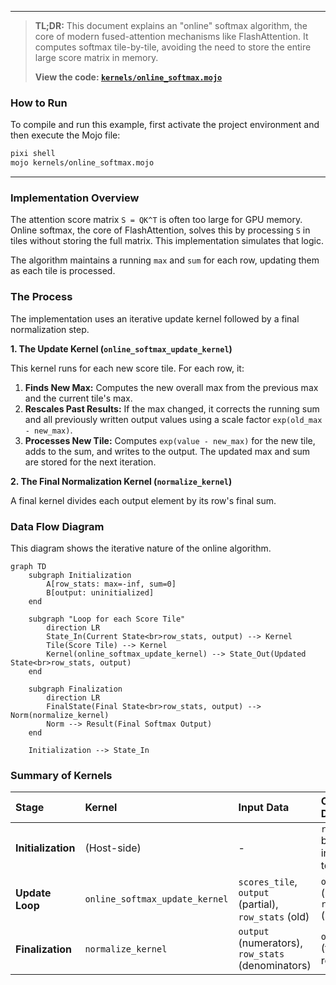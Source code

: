 
---

> **TL;DR:** This document explains an "online" softmax algorithm, the core of modern fused-attention mechanisms like FlashAttention. It computes softmax tile-by-tile, avoiding the need to store the entire large score matrix in memory.
>
> **View the code: [`kernels/online_softmax.mojo`](kernels/online_softmax.mojo)**

### How to Run

To compile and run this example, first activate the project environment and then execute the Mojo file:

```bash
pixi shell
mojo kernels/online_softmax.mojo
```

---

### Implementation Overview

The attention score matrix `S = QK^T` is often too large for GPU memory. Online softmax, the core of FlashAttention, solves this by processing `S` in tiles without storing the full matrix. This implementation simulates that logic.

The algorithm maintains a running `max` and `sum` for each row, updating them as each tile is processed.

### The Process

The implementation uses an iterative update kernel followed by a final normalization step.

**1. The Update Kernel (`online_softmax_update_kernel`)**

This kernel runs for each new score tile. For each row, it:
1.  **Finds New Max:** Computes the new overall max from the previous max and the current tile's max.
2.  **Rescales Past Results:** If the max changed, it corrects the running sum and all previously written output values using a scale factor `exp(old_max - new_max)`.
3.  **Processes New Tile:** Computes `exp(value - new_max)` for the new tile, adds to the sum, and writes to the output. The updated max and sum are stored for the next iteration.

**2. The Final Normalization Kernel (`normalize_kernel`)**

A final kernel divides each output element by its row's final sum.

### Data Flow Diagram

This diagram shows the iterative nature of the online algorithm.

```mermaid
graph TD
    subgraph Initialization
        A[row_stats: max=-inf, sum=0]
        B[output: uninitialized]
    end

    subgraph "Loop for each Score Tile"
        direction LR
        State_In(Current State<br>row_stats, output) --> Kernel
        Tile(Score Tile) --> Kernel
        Kernel(online_softmax_update_kernel) --> State_Out(Updated State<br>row_stats, output)
    end

    subgraph Finalization
        direction LR
        FinalState(Final State<br>row_stats, output) --> Norm(normalize_kernel)
        Norm --> Result(Final Softmax Output)
    end

    Initialization --> State_In
```

### Summary of Kernels

| Stage | Kernel | Input Data | Output Data |
| :--- | :--- | :--- | :--- |
| **Initialization** | (Host-side) | - | `row_stats` buffer initialized to `-inf`, `0`. |
| **Update Loop** | `online_softmax_update_kernel` | `scores_tile`, `output` (partial), `row_stats` (old) | `output` (updated), `row_stats` (new) |
| **Finalization** | `normalize_kernel` | `output` (numerators), `row_stats` (denominators) | `output` (final result) |